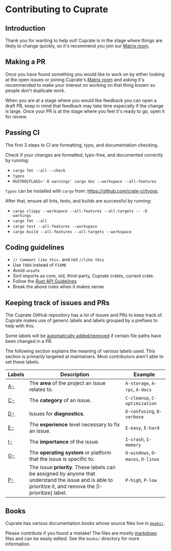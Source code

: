 # Contributing to Cuprate

## Introduction

Thank you for wanting to help out! Cuprate is in the stage where things are likely to change quickly, so it's recommend
you join our [Matrix room](https://matrix.to/#/#cuprate:monero.social).

## Making a PR

Once you have found something you would like to work on by either looking at the open issues or joining Cuprate's [Matrix room](https://matrix.to/#/#cuprate:monero.social)
and asking it's recommended to make your interest on working on that thing known so people don't duplicate work.

When you are at a stage where you would like feedback you can open a draft PR, keep in mind that feedback may take time especially if the change is large.
Once your PR is at the stage where you feel it's ready to go, open it for review.

## Passing CI
The first 3 steps to CI are formatting, typo, and documentation checking.

Check if your changes are formatted, typo-free, and documented correctly by running:
- `cargo fmt --all --check`
- `typos`
- `RUSTDOCFLAGS='-D warnings' cargo doc --workspace --all-features`

`typos` can be installed with `cargo` from: https://github.com/crate-ci/typos.

After that, ensure all lints, tests, and builds are successful by running:

- `cargo clippy --workspace --all-features --all-targets -- -D warnings`
- `cargo fmt --all`
- `cargo test --all-features --workspace`
- `cargo build --all-features --all-targets --workspace`

## Coding guidelines

- `// Comment like this.` and not `//like this`
- Use `TODO` instead of `FIXME`
- Avoid `unsafe`
- Sort imports as core, std, third-party, Cuprate crates, current crate.
- Follow the [Rust API Guidelines](https://rust-lang.github.io/api-guidelines)
- Break the above rules when it makes sense

## Keeping track of issues and PRs
The Cuprate GitHub repository has a lot of issues and PRs to keep track of. Cuprate makes use of generic labels and labels grouped by a prefixes to help with this.

Some labels will be [automatically added/removed](https://github.com/Cuprate/cuprate/tree/main/.github/labeler.yml) if certain file paths have been changed in a PR.

The following section explains the meaning of various labels used.
This section is primarily targeted at maintainers. Most contributors aren't able to set these labels.

| Labels       | Description | Example |
|--------------|-------------|---------|
| [A-]         | The **area** of the project an issue relates to. | `A-storage`, `A-rpc`, `A-docs`
| [C-]         | The **category** of an issue. | `C-cleanup`,  `C-optimization`
| [D-]         | Issues for **diagnostics**. | `D-confusing`, `D-verbose`
| [E-]         | The **experience** level necessary to fix an issue. | `E-easy`, `E-hard`
| [I-]         | The **importance** of the issue. | `I-crash`, `I-memory`
| [O-]         | The **operating system** or platform that the issue is specific to. | `O-windows`, `O-macos`, `O-linux`
| [P-]         | The issue **priority**. These labels can be assigned by anyone that understand the issue and is able to prioritize it, and remove the [I-prioritize] label. | `P-high`, `P-low`

[A-]: https://github.com/Cuprate/cuprate/labels?q=A
[C-]: https://github.com/Cuprate/cuprate/labels?q=C
[D-]: https://github.com/Cuprate/cuprate/labels?q=D
[E-]: https://github.com/Cuprate/cuprate/labels?q=E
[I-]: https://github.com/Cuprate/cuprate/labels?q=I
[O-]: https://github.com/Cuprate/cuprate/labels?q=O
[P-]: https://github.com/Cuprate/cuprate/labels?q=P

## Books
Cuprate has various documentation books whose source files live in [`books/`](https://github.com/Cuprate/cuprate/tree/main/books).

Please contribute if you found a mistake! The files are mostly [markdown](https://wikipedia.org/wiki/Markdown) files and can be easily edited. See the `books/` directory for more information.
